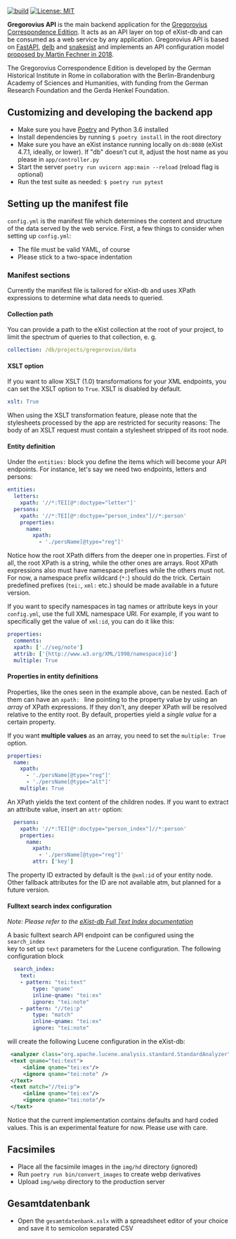 [![build](https://github.com/03b8/gregorovius-api/workflows/build/badge.svg)](https://github.com/03b8/gregorovius-api/actions?query=workflow%3Abuild)
[![License: MIT](https://img.shields.io/badge/License-MIT-yellow.svg)](https://opensource.org/licenses/MIT)

**Gregorovius API** is the main backend application for the
[Gregorovius Correspondence Edition](https://gregorovius-edition.dhi-roma.it).
It acts as an API layer on top of eXist-db and can be consumed as a web service
by any application. Gregorovius API is based on [FastAPI](https://fastapi.tiangolo.com/),
[delb](https://delb.readthedocs.io/) and [snakesist](https://snakesist.readthedocs.io/)
and implements an API configuration model
[proposed by Martin Fechner in 2018](https://core.ac.uk/download/pdf/154356753.pdf#page=205).

The Gregorovius Correspondence Edition is developed by the German Historical
Institute in Rome in collaboration with the Berlin-Brandenburg Academy of Sciences and
Humanities, with funding from the German Research Foundation and the Gerda Henkel Foundation.

## Customizing and developing the backend app

* Make sure you have [Poetry](https://poetry.eustace.io/docs/) 
  and Python 3.6 installed
* Install dependencies by running `$ poetry install` in the root directory
* Make sure you have an eXist instance running locally on `db:8080`
  (eXist 4.7.1, ideally, or lower). If "db" doesn't cut it, adjust the host
  name as you please in `app/controller.py`
* Start the server `poetry run uvicorn app:main --reload` 
  (reload flag is optional)
* Run the test suite as needed: `$ poetry run pytest`

## Setting up the manifest file

`config.yml` is the manifest file which determines the content
and structure of the data served by the web service.
First, a few things to consider when setting up `config.yml`:

* The file must be valid YAML, of course
* Please stick to a two-space indentation

### Manifest sections

Currently the manifest file is tailored for eXist-db and
uses XPath expressions to determine what data needs to queried.

#### Collection path
You can provide a path to the eXist collection at the root of your project,
to limit the spectrum of queries to that collection, e. g.

```yaml
collection: /db/projects/gregorovius/data
```

#### XSLT option
If you want to allow XSLT (1.0) transformations for your XML endpoints,
you can set the XSLT option to `True`. XSLT is disabled by default.

```yaml
xslt: True
```

When using the XSLT transformation feature, please note that
the stylesheets processed by the app are restricted for security reasons: The
body of an XSLT request must contain a stylesheet stripped of its root node.

#### Entity definition

Under the `entities:` block you define the items which will become
your API endpoints. For instance, let's say we need two endpoints, letters and persons:

```yaml
entities:
  letters:
    xpath: '//*:TEI[@*:doctype="letter"]'
  persons:
    xpath: '//*:TEI[@*:doctype="person_index"]//*:person'
    properties:
      name:
        xpath:
          - './persName[@type="reg"]'
```

Notice how the root XPath differs from the deeper one in properties.
First of all, the root XPath is a string, while the other ones are arrays.
Root XPath expressions also must have namespace prefixes while the others must not.
For now, a namespace prefix wildcard (`*:`) should do the trick. 
Certain predefined prefixes (`tei:`, `xml:` etc.) should be made 
available in a future version.

If you want to specify namespaces in tag names or attribute keys in your `config.yml`,
use the full XML namespace URI. For example, if you want to specifically get the value of `xml:id`,
you can do it like this:

```yml
properties:
  comments:
  xpath: ['.//seg/note']
  attrib: ['{http://www.w3.org/XML/1998/namespace}id']
  multiple: True
```

      

#### Properties in entity definitions

Properties, like the ones seen in the example above, can be nested.
Each of them can have an `xpath: ` line pointing to the property value
by using an *array* of XPath expressions.
If they don't, any deeper XPath will be resolved relative to the 
entity root. By default, properties yield a *single value* for a certain
property. 

If you want **multiple values** as an array, you need to set the
`multiple: True` option.

```yaml
properties:
  name:
    xpath:
      - './persName[@type="reg"]'
      - './persName[@type="alt"]'
    multiple: True
```

An XPath yields the text content of the children nodes. If you want to 
extract an attribute value, insert an `attr` option:

```yaml
  persons:
    xpath: '//*:TEI[@*:doctype="person_index"]//*:person'
    properties:
      name:
        xpath:
          - './persName[@type="reg"]'
        attr: ['key']
```

The property ID extracted by default is the `@xml:id` of your entity node.
Other fallback attributes for the ID are not available atm, but planned 
for a future version.

#### Fulltext search index configuration

*Note: Please refer to the [eXist-db Full Text Index documentation](https://exist-db.org/exist/apps/doc/lucene)*

A basic fulltext search API endpoint can be configured using the `search_index`  
key to set up `text` parameters for the Lucene configuration. The following 
configuration block

```yaml
  search_index:
    text:
    - pattern: "tei:text"
        type: "qname"
        inline-qname: "tei:ex"
        ignore: "tei:note"
    - pattern: "//tei:p"
        type: "match"
        inline-qname: "tei:ex"
        ignore: "tei:note"
```
 
will create the following Lucene configuration in the eXist-db:

```xml
 <analyzer class="org.apache.lucene.analysis.standard.StandardAnalyzer"/>
 <text qname="tei:text">
     <inline qname="tei:ex"/>
     <ignore qname="tei:note" />
 </text>
 <text match="//tei:p">
     <inline qname="tei:ex"/>
     <ignore qname="tei:note"/>
 </text>
```

Notice that the current implementation contains defaults and hard coded values. 
This is an experimental feature for now. Please use with care.

## Facsimiles

- Place all the facsimile images in the `img/hd` directory (ignored)
- Run `poetry run bin/convert_images` to create webp derivatives
- Upload `img/webp` directory to the production server

## Gesamtdatenbank

- Open the `gesamtdatenbank.xslx` with a spreadsheet editor of your choice and save it to semicolon separated CSV